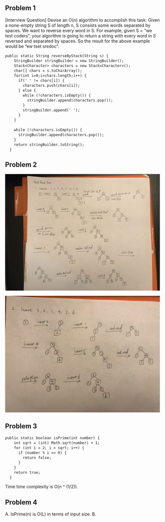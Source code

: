 ## Problem 1
[Interview Question] Devise an O(n) algorithm to accomplish this task:
Given a none-empty string S of length n, S consists some words separated by spaces. We want to reverse every word in S.
For example, given S = “we test coders”, your algorithm is going to return a string with every word in S reversed and separated by spaces. So the result for the above example would be “ew tset sredoc”.

    public static String reverseByStack(String s) {
        StringBuilder stringBuilder = new StringBuilder();
        Stack<Character> characters = new Stack<Character>();
        char[] chars = s.toCharArray();
        for(int i=0;i<chars.length;i++) {
          if(' ' != chars[i]) {
            characters.push(chars[i]);
          } else {
            while (!characters.isEmpty()) {
              stringBuilder.append(characters.pop());
            }
            stringBuilder.append(' ');
          }
        }

        while (!characters.isEmpty()) {
          stringBuilder.append(characters.pop());
        }
        return stringBuilder.toString();
      }

## Problem 2

 ![Anser of question 2](https://github.com/yuliangjin1985/mum-algorithm/blob/master/assignments/pics/IMG_4245.JPG)

 ![Anser of question 2](https://github.com/yuliangjin1985/mum-algorithm/blob/master/assignments/pics/IMG_4246.JPG)
## Problem 3

    public static boolean isPrime(int number) {
        int sqrt = (int) Math.sqrt(number) + 1;
        for (int i = 2; i < sqrt; i++) {
          if (number % i == 0) {
            return false;
          }
        }
        return true;
      }

Time time complexity is O(n ^ (1/2)).

## Problem 4
A. IsPrime(n) is O(L) in terms of input size.
B.

